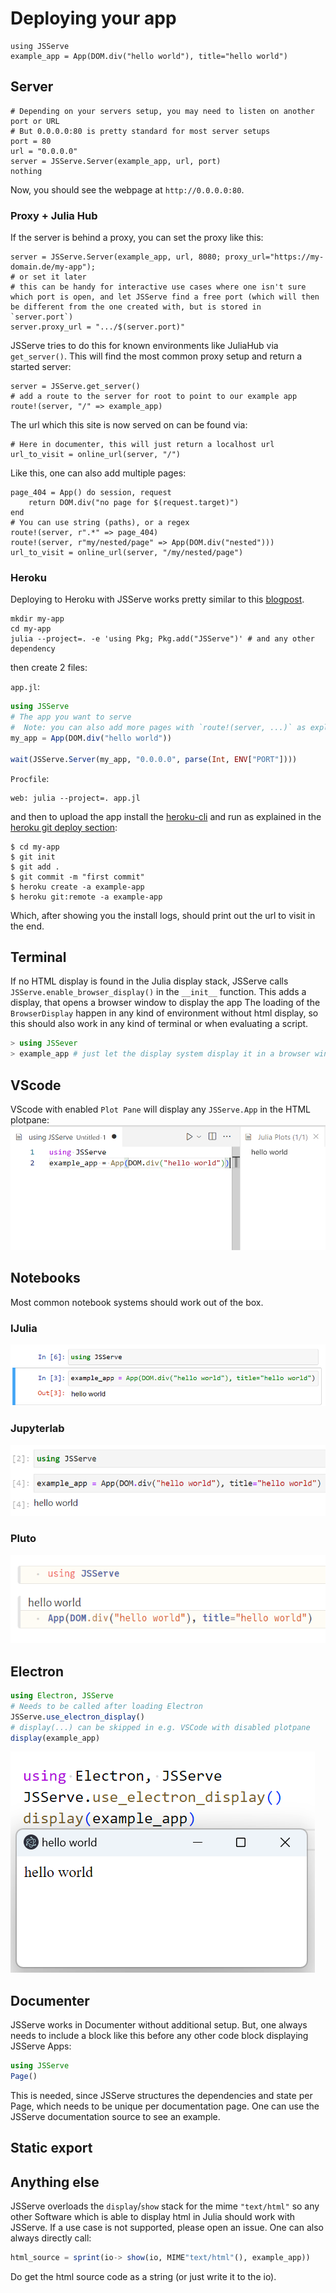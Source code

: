 # Deploying your app

```@example 1
using JSServe
example_app = App(DOM.div("hello world"), title="hello world")
```

## Server

```@example 1
# Depending on your servers setup, you may need to listen on another port or URL
# But 0.0.0.0:80 is pretty standard for most server setups
port = 80
url = "0.0.0.0"
server = JSServe.Server(example_app, url, port)
nothing
```

Now, you should see the webpage at `http://0.0.0.0:80`.

### Proxy + Julia Hub

If the server is behind a proxy, you can set the proxy like this:

```@example 1
server = JSServe.Server(example_app, url, 8080; proxy_url="https://my-domain.de/my-app");
# or set it later
# this can be handy for interactive use cases where one isn't sure which port is open, and let JSServe find a free port (which will then be different from the one created with, but is stored in `server.port`)
server.proxy_url = ".../$(server.port)"
```

JSServe tries to do this for known environments like JuliaHub via `get_server()`.
This will find the most common proxy setup and return a started server:

```@example 1
server = JSServe.get_server()
# add a route to the server for root to point to our example app
route!(server, "/" => example_app)
```
The url which this site is now served on can be found via:

```@example 1
# Here in documenter, this will just return a localhost url
url_to_visit = online_url(server, "/")
```

Like this, one can also add multiple pages:
```@example 1
page_404 = App() do session, request
    return DOM.div("no page for $(request.target)")
end
# You can use string (paths), or a regex
route!(server, r".*" => page_404)
route!(server, r"my/nested/page" => App(DOM.div("nested")))
url_to_visit = online_url(server, "/my/nested/page")
```

### Heroku

Deploying to Heroku with JSServe works pretty similar to this [blogpost](https://towardsdatascience.com/deploying-julia-projects-on-heroku-com-eb8da5248134).

```
mkdir my-app
cd my-app
julia --project=. -e 'using Pkg; Pkg.add("JSServe")' # and any other dependency
```

then create 2 files:

`app.jl`:
```julia
using JSServe
# The app you want to serve
#  Note: you can also add more pages with `route!(server, ...)` as explained aboce
my_app = App(DOM.div("hello world"))

wait(JSServe.Server(my_app, "0.0.0.0", parse(Int, ENV["PORT"])))
```
`Procfile`:
```
web: julia --project=. app.jl
```

and then to upload the app install the [heroku-cli](https://devcenter.heroku.com/articles/heroku-cli) and run as explained in the [heroku git deploy section](https://devcenter.heroku.com/articles/git):

```
$ cd my-app
$ git init
$ git add .
$ git commit -m "first commit"
$ heroku create -a example-app
$ heroku git:remote -a example-app
```
Which, after showing you the install logs, should print out the url to visit in the end.


## Terminal
If no HTML display is found in the Julia display stack, JSServe calls `JSServe.enable_browser_display()` in the `__init__` function.
This adds a display, that opens a browser window to display the app
The loading of the `BrowserDisplay` happen in any kind of environment without html display, so this should also work in any kind of terminal or when evaluating a script.

```julia
> using JSSever
> example_app # just let the display system display it in a browser window
```

## VScode

VScode with enabled `Plot Pane` will display any `JSServe.App` in the HTML plotpane:
![](vscode.png)

## Notebooks

Most common notebook systems should work out of the box.

### IJulia
![](ijulia.png)

### Jupyterlab
![](jupyterlab.png)

### Pluto
![](pluto.png)

## Electron

```julia
using Electron, JSServe
# Needs to be called after loading Electron
JSServe.use_electron_display()
# display(...) can be skipped in e.g. VSCode with disabled plotpane
display(example_app)
```
![](electron.png)

## Documenter

JSServe works in Documenter without additional setup.
But, one always needs to include a block like this before any other code block displaying JSServe Apps:

```julia
using JSServe
Page()
```
This is needed, since JSServe structures the dependencies and state per Page, which needs to be unique per documentation page.
One can use the JSServe documentation source to see an example.

## Static export


## Anything else

JSServe overloads the `display`/`show` stack for the mime `"text/html"` so any other Software which is able to display html in Julia should work with JSServe.
If a use case is not supported, please open an issue.
One can also always directly call:
```julia
html_source = sprint(io-> show(io, MIME"text/html"(), example_app))
```
Do get the html source code as a string (or just write it to the io).
